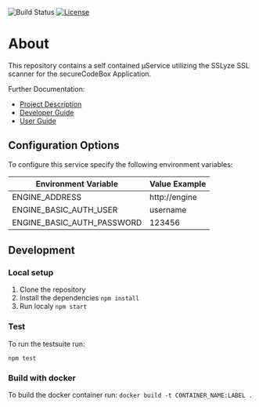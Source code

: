 ![Build Status](https://travis-ci.com/secureCodeBox/scanner-infrastructure-sslyze.svg?token=Hpx3VekB3dxuZX1bYFME&branch=develop)
[![License](https://img.shields.io/badge/License-Apache%202.0-blue.svg)](https://opensource.org/licenses/Apache-2.0)

# About
This repository contains a self contained µService utilizing the SSLyze SSL scanner for the secureCodeBox Application.

Further Documentation:
* [Project Description][scb-project]
* [Developer Guide][scb-developer-guide]
* [User Guide][scb-user-guide]

## Configuration Options
To configure this service specify the following environment variables:

| Environment Variable       | Value Example         |
| -------------------------- | --------------------- |
| ENGINE_ADDRESS             | http://engine         |
| ENGINE_BASIC_AUTH_USER     | username              |
| ENGINE_BASIC_AUTH_PASSWORD | 123456                |

## Development

### Local setup

1.  Clone the repository
2.  Install the dependencies `npm install`
3.  Run localy `npm start`

### Test

To run the testsuite run:

`npm test`

### Build with docker
To build the docker container run: `docker build -t CONTAINER_NAME:LABEL .`


[scb-project]:              https://github.com/secureCodeBox/secureCodeBox
[scb-developer-guide]:      https://github.com/secureCodeBox/secureCodeBox/blob/develop/docs/developer-guide/README.md
[scb-developer-guidelines]: https://github.com/secureCodeBox/secureCodeBox/blob/develop/docs/developer-guide/README.md#guidelines
[scb-user-guide]:           https://github.com/secureCodeBox/secureCodeBox/tree/develop/docs/user-guide
